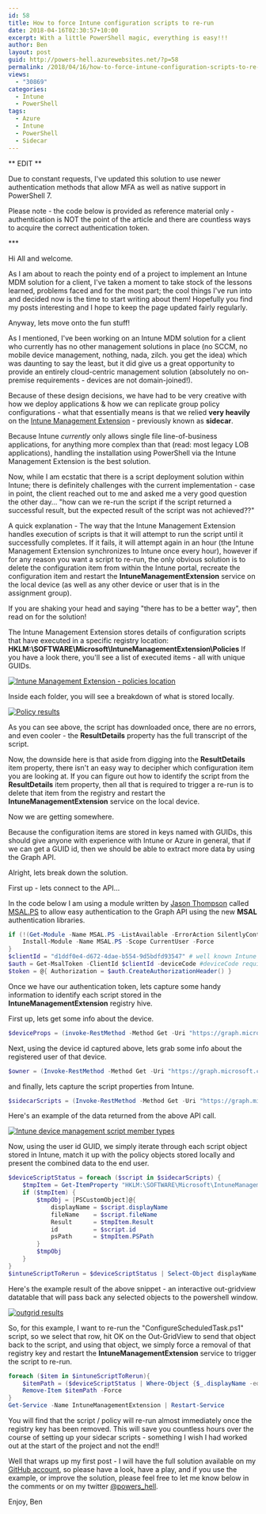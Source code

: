 ```yaml
---
id: 58
title: How to force Intune configuration scripts to re-run
date: 2018-04-16T02:30:57+10:00
excerpt: With a little PowerShell magic, everything is easy!!!
author: Ben
layout: post
guid: http://powers-hell.azurewebsites.net/?p=58
permalink: /2018/04/16/how-to-force-intune-configuration-scripts-to-re-run/
views:
  - "30869"
categories:
  - Intune
  - PowerShell
tags:
  - Azure
  - Intune
  - PowerShell
  - Sidecar
---
```

\*\* EDIT \*\*

Due to constant requests, I've updated this solution to use newer authentication methods that allow MFA as well as native support in PowerShell 7.

Please note - the code below is provided as reference material only - authentication is NOT the point of the article and there are countless ways to acquire the correct authentication token.

\***

Hi All and welcome.

As I am about to reach the pointy end of a project to implement an Intune MDM solution for a client, I've taken a moment to take stock of the lessons learned, problems faced and for the most part; the cool things I've run into and decided now is the time to start writing about them! Hopefully you find my posts interesting and I hope to keep the page updated fairly regularly.

Anyway, lets move onto the fun stuff!

<!--more-->

As I mentioned, I've been working on an Intune MDM solution for a client who currently has no other management solutions in place (no SCCM, no mobile device management, nothing, nada, zilch. you get the idea) which was daunting to say the least, but it did give us a great opportunity to provide an entirely cloud-centric management solution (absolutely no on-premise requirements - devices are not domain-joined!).

Because of these design decisions, we have had to be very creative with how we deploy applications & how we can replicate group policy configurations - what that essentially means is that we relied **very heavily** on the <a href="https://docs.microsoft.com/en-us/intune/intune-management-extension" target="_blank" rel="noopener noreferrer">Intune Management Extension</a> - previously known as **sidecar**.

Because Intune _currently_ only allows single file line-of-business applications, for anything more complex than that (read: most legacy LOB applications), handling the installation using PowerShell via the Intune Management Extension is the best solution.

Now, while I am ecstatic that there is a script deployment solution within Intune; there is definitely challenges with the current implementation - case in point, the client reached out to me and asked me a very good question the other day&#8230; "how can we re-run the script if the script returned a successful result, but the expected result of the script was not achieved??"

A quick explanation - The way that the Intune Management Extension handles execution of scripts is that it will attempt to run the script until it successfully completes. If it fails, it will attempt again in an hour (the Intune Management Extension synchronizes to Intune once every hour), however if for any reason you want a script to re-run, the only obvious solution is to delete the configuration item from within the Intune portal, recreate the configuration item and restart the **IntuneManagementExtension** service on the local device (as well as any other device or user that is in the assignment group).

If you are shaking your head and saying "there has to be a better way", then read on for the solution!

The Intune Management Extension stores details of configuration scripts that have executed in a specific registry location: **HKLM:\SOFTWARE\Microsoft\IntuneManagementExtension\Policies**
If you have a look there, you'll see a list of executed items - all with unique GUIDs.

[![Intune Management Extension - policies location](https://i1.wp.com/i.imgur.com/RrX1wcZ.png?w=1170&#038;ssl=1)](https://i1.wp.com/i.imgur.com/RrX1wcZ.png?w=1170&#038;ssl=1 "Intune Management Extension - policies location")

Inside each folder, you will see a breakdown of what is stored locally.

[![Policy results](https://i2.wp.com/i.imgur.com/aEfuv4l.png?w=1170&#038;ssl=1)](https://i2.wp.com/i.imgur.com/aEfuv4l.png?w=1170&#038;ssl=1 "Policy results")

As you can see above, the script has downloaded once, there are no errors, and even cooler - the **ResultDetails** property has the full transcript of the script.

Now, the downside here is that aside from digging into the **ResultDetails** item property, there isn't an easy way to decipher which configuration item you are looking at. If you can figure out how to identify the script from the **ResultDetails** item property, then all that is required to trigger a re-run is to delete that item from the registry and restart the **IntuneManagementExtension** service on the local device.

Now we are getting somewhere.

Because the configuration items are stored in keys named with GUIDs, this should give anyone with experience with Intune or Azure in general, that if we can get a GUID id, then we should be able to extract more data by using the Graph API.

Alright, lets break down the solution.

First up - lets connect to the API&#8230;

In the code below I am using a module written by [Jason Thompson](https://github.com/jasoth) called [MSAL.PS](https://www.powershellgallery.com/packages/MSAL.PS/4.10.0.2) to allow easy authentication to the Graph API using the new **MSAL** authentication libraries.

```PowerShell
if (!(Get-Module -Name MSAL.PS -ListAvailable -ErrorAction SilentlyContinue)) {
    Install-Module -Name MSAL.PS -Scope CurrentUser -Force
}
$clientId = "d1ddf0e4-d672-4dae-b554-9d5bdfd93547" # well known Intune application Id
$auth = Get-MsalToken -ClientId $clientId -deviceCode #deviceCode requires interaction and solves MFA challenges
$token = @{ Authorization = $auth.CreateAuthorizationHeader() }
```

Once we have our authentication token, lets capture some handy information to identify each script stored in the **IntuneManagementExtension** registry hive.

First up, lets get some info about the device.

```PowerShell
$deviceProps = (invoke-RestMethod -Method Get -Uri "https://graph.microsoft.com/v1.0/devices?`$filter=DisplayName eq '$env:ComputerName'" -Headers $token).value
```

Next, using the device id captured above, lets grab some info about the registered user of that device.

```PowerShell
$owner = (Invoke-RestMethod -Method Get -Uri "https://graph.microsoft.com/v1.0/devices/$($deviceProps.id)/registeredOwners" -Headers $token).value
```

and finally, lets capture the script properties from Intune.

```PowerShell
$sidecarScripts = (Invoke-RestMethod -Method Get -Uri "https://graph.microsoft.com/beta/deviceManagement/deviceManagementScripts" -Headers $token).value
```

Here's an example of the data returned from the above API call.

[![Intune device management script member types](https://i2.wp.com/i.imgur.com/PfGgps7.png?w=1170&#038;ssl=1)](https://i2.wp.com/i.imgur.com/PfGgps7.png?w=1170&#038;ssl=1 "Intune device management script member types")

Now, using the user id GUID, we simply iterate through each script object stored in Intune, match it up with the policy objects stored locally and present the combined data to the end user.

```PowerShell
$deviceScriptStatus = foreach ($script in $sidecarScripts) {
    $tmpItem = Get-ItemProperty "HKLM:\SOFTWARE\Microsoft\IntuneManagementExtension\Policies\$($owner.id)\$($script.id)" -ErrorAction SilentlyContinue
    if ($tmpItem) {
        $tmpObj = [PSCustomObject]@{
            displayName = $script.displayName
            fileName    = $script.fileName
            Result      = $tmpItem.Result
            id          = $script.id
            psPath      = $tmpItem.PSPath
        }
        $tmpObj
    }
}
$intuneScriptToRerun = $deviceScriptStatus | Select-Object displayName,fileName,Result,id | Out-GridView -Title "Intune Script Configuration" -PassThru
```

Here's the example result of the above snippet - an interactive out-gridview datatable that will pass back any selected objects to the powershell window.

[![outgrid results](https://i1.wp.com/i.imgur.com/YKLP9Wf.png?w=1170&#038;ssl=1)](https://i1.wp.com/i.imgur.com/YKLP9Wf.png?w=1170&#038;ssl=1 "outgrid results")

So, for this example, I want to re-run the "ConfigureScheduledTask.ps1" script, so we select that row, hit OK on the Out-GridView to send that object back to the script, and using that object, we simply force a removal of that registry key and restart the **IntuneManagementExtension** service to trigger the script to re-run.

```PowerShell
foreach ($item in $intuneScriptToRerun){
    $itemPath = ($deviceScriptStatus | Where-Object {$_.displayName -eq $item.displayName}).psPath
    Remove-Item $itemPath -Force
}
Get-Service -Name IntuneManagementExtension | Restart-Service
```

You will find that the script / policy will re-run almost immediately once the registry key has been removed. This will save you countless hours over the course of setting up your sidecar scripts - something I wish I had worked out at the start of the project and not the end!!

Well that wraps up my first post - I will have the full solution available on my [GitHub account](https://github.com/tabs-not-spaces/CodeDump/tree/master/Reset-SidecarScript), so please have a look, have a play, and if you use the example, or improve the solution, please feel free to let me know below in the comments or on my twitter <a href="https://twitter.com/powers_hell" target="_blank" rel="noopener noreferrer">@powers_hell</a>.

Enjoy,
Ben
